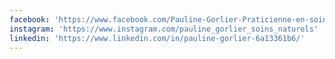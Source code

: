 ```yaml
---
facebook: 'https://www.facebook.com/Pauline-Gorlier-Praticienne-en-soins-naturels-et-%C3%A9nerg%C3%A9tiques-Lille-101885001591490'
instagram: 'https://www.instagram.com/pauline_gorlier_soins_naturels'
linkedin: 'https://www.linkedin.com/in/pauline-gorlier-6a13361b6/'
---
```

